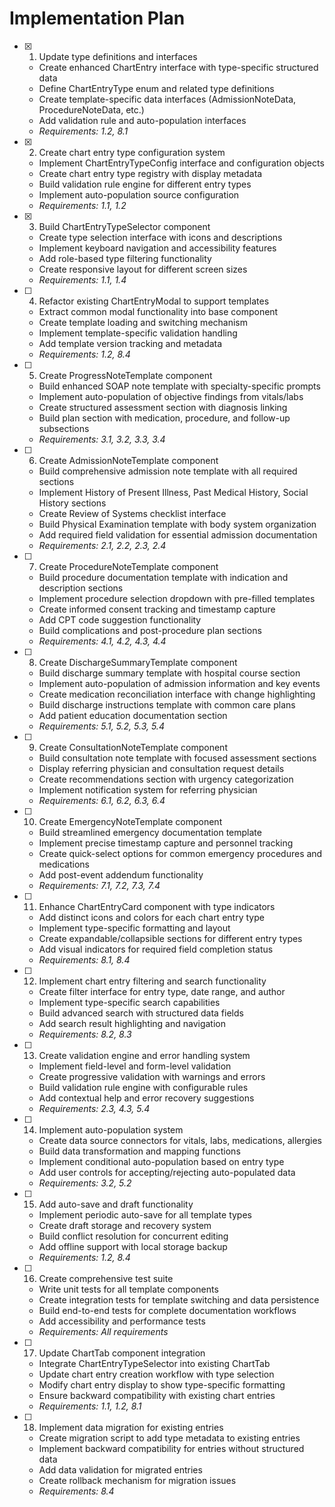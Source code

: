 # Implementation Plan

- [x] 1. Update type definitions and interfaces
  - Create enhanced ChartEntry interface with type-specific structured data
  - Define ChartEntryType enum and related type definitions
  - Create template-specific data interfaces (AdmissionNoteData, ProcedureNoteData, etc.)
  - Add validation rule and auto-population interfaces
  - _Requirements: 1.2, 8.1_

- [x] 2. Create chart entry type configuration system
  - Implement ChartEntryTypeConfig interface and configuration objects
  - Create chart entry type registry with display metadata
  - Build validation rule engine for different entry types
  - Implement auto-population source configuration
  - _Requirements: 1.1, 1.2_

- [x] 3. Build ChartEntryTypeSelector component
  - Create type selection interface with icons and descriptions
  - Implement keyboard navigation and accessibility features
  - Add role-based type filtering functionality
  - Create responsive layout for different screen sizes
  - _Requirements: 1.1, 1.4_

- [ ] 4. Refactor existing ChartEntryModal to support templates
  - Extract common modal functionality into base component
  - Create template loading and switching mechanism
  - Implement template-specific validation handling
  - Add template version tracking and metadata
  - _Requirements: 1.2, 8.4_

- [ ] 5. Create ProgressNoteTemplate component
  - Build enhanced SOAP note template with specialty-specific prompts
  - Implement auto-population of objective findings from vitals/labs
  - Create structured assessment section with diagnosis linking
  - Build plan section with medication, procedure, and follow-up subsections
  - _Requirements: 3.1, 3.2, 3.3, 3.4_

- [ ] 6. Create AdmissionNoteTemplate component
  - Build comprehensive admission note template with all required sections
  - Implement History of Present Illness, Past Medical History, Social History sections
  - Create Review of Systems checklist interface
  - Build Physical Examination template with body system organization
  - Add required field validation for essential admission documentation
  - _Requirements: 2.1, 2.2, 2.3, 2.4_

- [ ] 7. Create ProcedureNoteTemplate component
  - Build procedure documentation template with indication and description sections
  - Implement procedure selection dropdown with pre-filled templates
  - Create informed consent tracking and timestamp capture
  - Add CPT code suggestion functionality
  - Build complications and post-procedure plan sections
  - _Requirements: 4.1, 4.2, 4.3, 4.4_

- [ ] 8. Create DischargeSummaryTemplate component
  - Build discharge summary template with hospital course section
  - Implement auto-population of admission information and key events
  - Create medication reconciliation interface with change highlighting
  - Build discharge instructions template with common care plans
  - Add patient education documentation section
  - _Requirements: 5.1, 5.2, 5.3, 5.4_

- [ ] 9. Create ConsultationNoteTemplate component
  - Build consultation note template with focused assessment sections
  - Display referring physician and consultation request details
  - Create recommendations section with urgency categorization
  - Implement notification system for referring physician
  - _Requirements: 6.1, 6.2, 6.3, 6.4_

- [ ] 10. Create EmergencyNoteTemplate component
  - Build streamlined emergency documentation template
  - Implement precise timestamp capture and personnel tracking
  - Create quick-select options for common emergency procedures and medications
  - Add post-event addendum functionality
  - _Requirements: 7.1, 7.2, 7.3, 7.4_

- [ ] 11. Enhance ChartEntryCard component with type indicators
  - Add distinct icons and colors for each chart entry type
  - Implement type-specific formatting and layout
  - Create expandable/collapsible sections for different entry types
  - Add visual indicators for required field completion status
  - _Requirements: 8.1, 8.4_

- [ ] 12. Implement chart entry filtering and search functionality
  - Create filter interface for entry type, date range, and author
  - Implement type-specific search capabilities
  - Build advanced search with structured data fields
  - Add search result highlighting and navigation
  - _Requirements: 8.2, 8.3_

- [ ] 13. Create validation engine and error handling system
  - Implement field-level and form-level validation
  - Create progressive validation with warnings and errors
  - Build validation rule engine with configurable rules
  - Add contextual help and error recovery suggestions
  - _Requirements: 2.3, 4.3, 5.4_

- [ ] 14. Implement auto-population system
  - Create data source connectors for vitals, labs, medications, allergies
  - Build data transformation and mapping functions
  - Implement conditional auto-population based on entry type
  - Add user controls for accepting/rejecting auto-populated data
  - _Requirements: 3.2, 5.2_

- [ ] 15. Add auto-save and draft functionality
  - Implement periodic auto-save for all template types
  - Create draft storage and recovery system
  - Build conflict resolution for concurrent editing
  - Add offline support with local storage backup
  - _Requirements: 1.2, 8.4_

- [ ] 16. Create comprehensive test suite
  - Write unit tests for all template components
  - Create integration tests for template switching and data persistence
  - Build end-to-end tests for complete documentation workflows
  - Add accessibility and performance tests
  - _Requirements: All requirements_

- [ ] 17. Update ChartTab component integration
  - Integrate ChartEntryTypeSelector into existing ChartTab
  - Update chart entry creation workflow with type selection
  - Modify chart entry display to show type-specific formatting
  - Ensure backward compatibility with existing chart entries
  - _Requirements: 1.1, 1.2, 8.1_

- [ ] 18. Implement data migration for existing entries
  - Create migration script to add type metadata to existing entries
  - Implement backward compatibility for entries without structured data
  - Add data validation for migrated entries
  - Create rollback mechanism for migration issues
  - _Requirements: 8.4_
